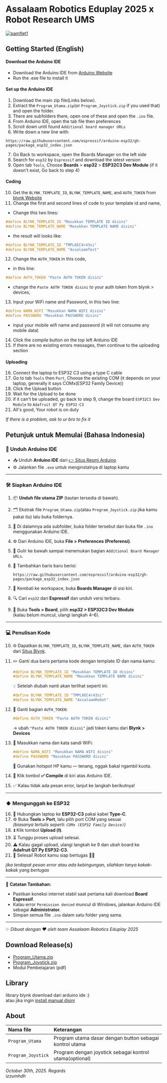 
  # Assalaam Robotics Eduplay 2025 x Robot Research UMS
    
  <a href="https://ibb.co.com/Kj2XXzsV"><img src="https://i.ibb.co.com/Kj2XXzsV/pamflet1.jpg" alt="pamflet1" border="0"></a>
    
  ## Getting Started (English)
  #### Download the Arduino IDE
  * Download the Arduino IDE from [ Arduino Website](https://downloads.arduino.cc/arduino-ide/arduino-ide_2.3.6_Windows_64bit.exe)
  * Run the .exe file to install it

  #### Set up the Arduino IDE
  1. Download the main zip file(Links below).
  2. Extract the `Program_Utama.zip`(or `Program_Joystick.zip` if you used that) and open the folder.
  3. There are subfolders there, open one of these and open the `.ino` file.
  4. From Arduino IDE, open the tab file then preferences
  5. Scroll down until found `Additional board manager URLs`
  6. Write down a new line with:

    https://raw.githubusercontent.com/espressif/arduino-esp32/gh-pages/package_esp32_index.json
  7. Go Back to workspace, open the Boards Manager on the left side
  8. Search for `esp32` by `Espressif` and download the latest version
  9. Open tab `Tools`, Choose **Boards** > **esp32** > **ESP32C3 Dev Module** (if it doesn't exist, Go back to step 4)

  #### Coding
  10. Get the `BLYNK_TEMPLATE_ID`, `BLYNK_TEMPLATE_NAME`, and `AUTH_TOKEN` from [blynk Website](https://www.blynk.io/)
  11. Change the first and second lines of code to your template id and name,  
  * Change this two lines:   
```cpp
#define BLYNK_TEMPLATE_ID "Masukkan TEMPLATE ID disini"
#define BLYNK_TEMPLATE_NAME "Masukkan TEMPLATE NAME disini"
```
  * the result will looks like:
```cpp
#define BLYNK_TEMPLATE_ID "TMPL6EC4r43si"
#define BLYNK_TEMPLATE_NAME "AssalaamTest"
```
  12. Change the `AUTH_TOKEN` in this code,
  * in this line:
```cpp
#define AUTH_TOKEN "Paste AUTH TOKEN disini"
```
  *   change the `Paste AUTH TOKEN disini` to your auth token from blynk > devices,  
  13. Input your WiFi name and Password, in this two line:
```cpp
#define NAMA_WIFI "Masukkan NAMA WIFI disini"
#define PASSWORD "Masukkan PASSWORD disini"
```
  *   input your mobile wifi name and password (it will not consume any mobile data)
  14. Click the compile button on the top left Arduino IDE
  15. If there are no existing errors messages, then continue to the uploading section
  
  #### Uploading
  16. Connect the laptop to ESP32 C3 using a type C cable
  17. Go to tab `Tools` then `Port`, Choose the existing COM (it depends on your laptop, generally it says COMx(ESP32 Family Device))
  18. Click the Upload button
  19. Wait for the Upload to be done
  20. if it can't be uploaded, go back to step 9, change the board `ESP32C3 Dev Module` to `Adafruit QT Py ESP32-C3`
  21. All's good, Your robot is on duty
    
  *If there is a problem, ask to ur bro to fix it*

## Petunjuk untuk Memulai (Bahasa Indonesia)

### 🧩 Unduh Arduino IDE
- 📥 Unduh **Arduino IDE** dari [👉 Situs Resmi Arduino](https://downloads.arduino.cc/arduino-ide/arduino-ide_2.3.6_Windows_64bit.exe)  
- ⚙️ Jalankan file `.exe` untuk menginstalnya di laptop kamu

---

### 🛠️ Siapkan Arduino IDE
1. 📦 **Unduh file utama ZIP** (tautan tersedia di bawah).  
2. 🗂️ Ekstrak file `Program_Utama.zip`(atau `Program_Joystick.zip` jika kamu pakai itu) lalu buka foldernya.  
3. 📁 Di dalamnya ada subfolder, buka folder tersebut dan buka file `.ino` menggunakan Arduino IDE.  
4. ⚙️ Dari Arduino IDE, buka **File > Preferences (Preferensi)**.  
5. 🔽 Gulir ke bawah sampai menemukan bagian `Additional Board Manager URLs`.  
6. 📝 Tambahkan baris baru berisi:

    ```
    https://raw.githubusercontent.com/espressif/arduino-esp32/gh-pages/package_esp32_index.json
    ```
7. 🧭 Kembali ke workspace, buka **Boards Manager** di sisi kiri.  
8. 🔍 Cari `esp32` dari **Espressif** dan unduh versi terbaru.  
9. 🧩 Buka **Tools > Board**, pilih **esp32 > ESP32C3 Dev Module**  
   (kalau belum muncul, ulangi langkah 4–6).

---

### 💻 Penulisan Kode
10. 🌐 Dapatkan `BLYNK_TEMPLATE_ID`, `BLYNK_TEMPLATE_NAME`, dan `AUTH_TOKEN` dari [Situs Blynk](https://www.blynk.io/).  
11. ✏️ Ganti dua baris pertama kode dengan template ID dan nama kamu:  

    ```cpp
    #define BLYNK_TEMPLATE_ID "Masukkan TEMPLATE ID disini"
    #define BLYNK_TEMPLATE_NAME "Masukkan TEMPLATE NAME disini"
    ```
    💡 Setelah diubah nanti akan terlihat seperti ini:
    ```cpp
    #define BLYNK_TEMPLATE_ID "TMPL6EC4r43si"
    #define BLYNK_TEMPLATE_NAME "AssalaamRobot"
    ```

12. 🔑 Ganti bagian `AUTH_TOKEN`:
    ```cpp
    #define AUTH_TOKEN "Paste AUTH TOKEN disini"
    ```
    → ubah `"Paste AUTH TOKEN disini"` jadi token kamu dari **Blynk > Devices**  

13. 📶 Masukkan nama dan kata sandi WiFi:
    ```cpp
    #define NAMA_WIFI "Masukkan NAMA WIFI disini"
    #define PASSWORD "Masukkan PASSWORD disini"
    ```
    💬 Gunakan hotspot HP kamu — tenang, nggak bakal ngambil kuota.  

14. 🧠 Klik tombol **✅ Compile** di kiri atas Arduino IDE.  
15. ✅ Kalau tidak ada pesan error, lanjut ke langkah berikutnya!

---

### ⬆️ Mengunggah ke ESP32
16. 🔌 Hubungkan laptop ke **ESP32-C3** pakai kabel **Type-C**.  
17. ⚙️ Buka **Tools > Port**, lalu pilih port COM yang sesuai  
    *(biasanya tertulis seperti: `COMx (ESP32 Family Device)`)*  
18. ⏫ Klik tombol **Upload (⭱)**.  
19. ⏳ Tunggu proses upload selesai.  
20. ⚠️ Kalau gagal upload, ulangi langkah ke 9 dan ubah board ke  
    **Adafruit QT Py ESP32-C3**.  
21. 🎉 Selesai! Robot kamu siap bertugas 💪🤖

*jika terdapat pesan error atau ada kebingungan, silahkan tanya kakak-kakak yang bertugas*

---

🧾 **Catatan Tambahan:**
- Pastikan koneksi internet stabil saat pertama kali download **Board Espressif**.  
- Kalau error `Permission denied` muncul di Windows, jalankan Arduino IDE sebagai **Administrator**.  
- Simpan semua file `.ino` dalam satu folder yang sama.  

---

✨ *Dibuat dengan ❤️ oleh team Assalaam Robotics Eduplay 2025*


  ## Download Release(s)
  * [Program_Utama.zip](https://github.com/izzumhd/Assalaam_Robotics_Eduplay_2025/releases/download/v1.0.1/Program_Utama.zip)  
  * [Program_Joystick.zip](https://github.com/izzumhd/Assalaam_Robotics_Eduplay_2025/releases/download/v1.0.1/Program_Joystick.zip)
  * Modul Pembelajaran (pdf)
  
  ## Library
  library blynk download dari arduino ide :)  
  atau jika ingin [install manual disini](https://github.com/blynkkk/blynk-library/releases/tag/v1.3.2)
  
  ## About
  | **Nama file** | **Keterangan** |
  |:----------|:-----------|
  | `Program_Utama` | Program utama dasar dengan button sebagai kontrol utama |
  | `Program_Joystick` | Program dengan joystick sebagai kontrol utama(optional) |

  *October 30th, 2025. Regards*  
  *izzumhdh*








